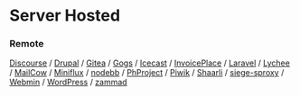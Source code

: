 # Server Hosted

### Remote

[Discourse](Discourse)
/ [Drupal](Drupal)
/ [Gitea](Gitea)
/ [Gogs](Gogs)
/ [Icecast](Icecast)
/ [InvoicePlace](InvoicePlane)
/ [Laravel](Laravel)
/ [Lychee](Lychee)
/ [MailCow](Mailcow)
/ [Miniflux](Miniflux)
/ [nodebb](Nodebb)
/ [PhProject](Phproject)
/ [Piwik](Piwik)
/ [Shaarli](Shaarli)
/ [siege-sproxy](Siege-sproxy)
/ [Webmin](Webmin)
/ [WordPress](WordPress)
/ [zammad](Zammad)


